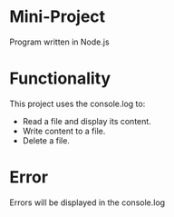 # Mini-Project
Program written in Node.js

# Functionality
This project uses the console.log to: 
- Read a file and display its content.
- Write content to a file.
- Delete a file.

# Error
Errors will be displayed in the console.log

